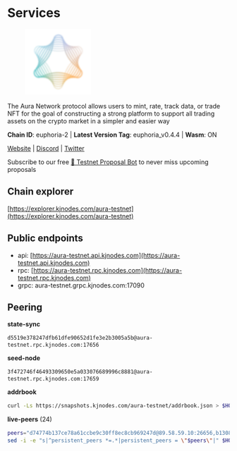 # Services

<figure><img src="https://raw.githubusercontent.com/kj89/cosmos-images/main/logos/aura.png" width="150" alt=""><figcaption></figcaption></figure>

The Aura Network protocol allows users to mint, rate, track data,  or trade NFT for the goal of constructing a strong platform to  support all trading assets on the crypto market in a simpler and easier way

**Chain ID**: euphoria-2 | **Latest Version Tag**: euphoria_v0.4.4 | **Wasm**: ON

[Website](https://aura.network) | [Discord](https://discord.gg/hpvF5QcWRf) | [Twitter](https://twitter.com/AuraNetworkHQ)



Subscribe to our free [🤖 Testnet Proposal Bot](https://t.me/kjnodes_testnet_proposal_bot) to never miss upcoming proposals


## Chain explorer
[https://explorer.kjnodes.com/aura-testnet](https://explorer.kjnodes.com/aura-testnet)

## Public endpoints

* api: [https://aura-testnet.api.kjnodes.com](https://aura-testnet.api.kjnodes.com)
* rpc: [https://aura-testnet.rpc.kjnodes.com](https://aura-testnet.rpc.kjnodes.com)
* grpc: aura-testnet.grpc.kjnodes.com:17090

## Peering

**state-sync**

```text
d5519e378247dfb61dfe90652d1fe3e2b3005a5b@aura-testnet.rpc.kjnodes.com:17656
```

**seed-node**

```text
3f472746f46493309650e5a033076689996c8881@aura-testnet.rpc.kjnodes.com:17659
```

**addrbook**
```bash
curl -Ls https://snapshots.kjnodes.com/aura-testnet/addrbook.json > $HOME/.aura/config/addrbook.json
```

**live-peers** (24)
```bash
peers="d74774b137ce78a61ccbe9c30ff8ec8cb969247d@89.58.59.10:26656,b130852645cc3d7925cfccd14d97425a2260e7ec@65.109.82.106:19656,d5519e378247dfb61dfe90652d1fe3e2b3005a5b@65.109.68.190:17656,bfef15bb8b4cbc4fb777aa33e75e6064cc1ba5bf@185.144.99.14:26656,2e1407476ad3566eb11ac92ad1df4782c7ba83dd@18.143.61.108:26656,3152129889968fe62faca92c7dd95bae190c92e5@135.181.142.60:15602,855b0ff76f5a80ab7f322e818263835d009de052@46.4.5.45:21756,08cfa1db7896eb62f351504062e15fe65c99a717@116.202.241.157:26656,1e9b7325e120a3d511eec20a3199c2218343fcd3@65.108.105.99:28656,fdcc8f1ca406213d79947c5f38920a085ed90c0f@144.202.72.17:26676,fb3d13cb2e8ad1a1cae7dc1f21c62411007df9f8@85.10.193.246:33656,e3dbeeeb2dea9912610b92a436dfe3cb831a94e4@65.108.195.29:36126,241bd90cceab3ca7d5d4bcf79bca22c6255ec94b@135.148.233.0:26656,ab2b8330cd137984de0654561a31f461d8433424@88.99.3.158:21756,7cad1bcb2ad777dba21840832341f2ce14bae1a5@5.75.174.126:26656,9df9e8307e3e671c9bcd1a23f0b73b45f2b8003d@65.109.88.251:35656,7812205773ac30f3d47200ac2391c79896c60135@54.254.220.113:26656,38b49491b5eb8e4edb31e81acbadc42d50047a9e@66.206.2.162:27656,b9243524f659f2ff56691a4b2919c3060b2bb824@13.214.5.1:26656,5c2a752c9b1952dbed075c56c600c3a79b58c395@195.3.220.57:26966,94f09cc1e0d2357c8c8423589c42dc7721387a60@176.9.44.113:26686,e874935eee84c8313dbb52ba497aed2d8d1f1245@65.108.237.231:27656,e4d8765b82baf3f69c0dc6e5e0488705fa3ceddd@95.217.144.107:21756,6ef01ca6714aa8127d1b21b5339909ca6319dae0@144.76.97.251:26776"
sed -i -e "s|^persistent_peers *=.*|persistent_peers = \"$peers\"|" $HOME/.aura/config/config.toml
```
